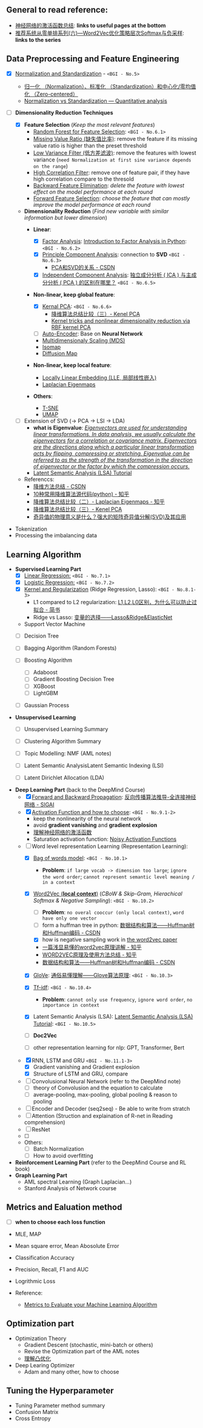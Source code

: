 ## General to read reference:

* [神经网络的激活函数总结](https://zhuanlan.zhihu.com/p/40903328): **links to useful pages at the bottom**
* [推荐系统从零单排系列(六)—Word2Vec优化策略层次Softmax与负采样](https://zhuanlan.zhihu.com/p/66417229): **links to the series**

## Data Preprocessing and Feature Engineering

* [x] <u>Normalization and Standardization</u> - `<BGI - No.5>`
    - [归一化 （Normalization）、标准化 （Standardization）和中心化/零均值化 （Zero-centered）](https://www.jianshu.com/p/95a8f035c86c)
    - [Normalization vs Standardization — Quantitative analysis](https://towardsdatascience.com/normalization-vs-standardization-quantitative-analysis-a91e8a79cebf)
* [ ] **Dimensionality Reduction Techniques**

    - [x] **Feature Selection** (*Keep the most relevant features*)
        - [<u>Random Forest for Feature Selection</u>](https://towardsdatascience.com/feature-selection-using-random-forest-26d7b747597f): `<BGI - No.6.1>`
        - <u>Missing Value Ratio (缺失值比率)</u>: remove the feature if its missing value ratio is higher than the preset threshold
        - <u>Low Variance Filter (低方差滤波)</u>: remove the features with lowest variance (`need Normalization at first sine variance depends on the range`)
        - <u>High Correlation Filter</u>: remove one of feature pair, if they have high correlation compare to the thresold
        - <u>Backward Feature Elimination</u>: *delete the feature with lowest effect on the model performance at each round*
        - <u>Forward Feature Selection</u>: *choose the feature that can mostly improve the model performance at each round*

    - **Dimensionality Reduction** (*Find new variable with similar information but lower dimension*)
        - **Linear**: 
            - [x] <u>Factor Analysis</u>: [Introduction to Factor Analysis in Python](https://www.datacamp.com/community/tutorials/introduction-factor-analysis): `<BGI - No.6.2>`
            - [x] <u>Principle Component Analysis</u>: connection to **SVD** `<BGI - No.6.3>`
                - [PCA和SVD的关系 - CSDN](https://blog.csdn.net/billbliss/article/details/80451748)
            - [x] <u>Independent Component Analysis</u>: [独立成分分析 ( ICA ) 与主成分分析 ( PCA ) 的区别在哪里？](https://www.zhihu.com/question/28845451) `<BGI - No.6.5>`
        - **Non-linear, keep global feature**:
            - [x] <u>Kernal PCA</u>: `<BGI - No.6.6>`
                - [降维算法总结比较（三）- Kenel PCA](https://zhuanlan.zhihu.com/p/25097144) 
                - [Kernel tricks and nonlinear dimensionality reduction via RBF kernel PCA](https://sebastianraschka.com/Articles/2014_kernel_pca.html#gaussian-radial-basis-function-rbf-kernel-pca)
            - [ ] <u>Auto-Encoder</u>: Base on **Neural Network**
            - <u>Multidimensionaly Scaling (MDS)</u>
            - <u>Isomap</u>
            - <u>Diffusion Map</u>

        - **Non-linear, keep local feature**:
            - <u>Locally Linear Embedding (LLE, 局部线性嵌入)</u>
            - <u>Laplacian Eigenmaps</u>
        
        - **Others**:
            - <u>T-SNE</u>
            - <u>UMAP</u>

    - [ ] Extension of SVD (-> PCA -> LSI -> LDA)
        - **what is Eigenvalue**: <u>*Eigenvectors are used for understanding linear transformations. In data analysis, we usually calculate the eigenvectors for a correlation or covariance matrix. Eigenvectors are the directions along which a particular linear transformation acts by flipping, compressing or stretching. Eigenvalue can be referred to as the strength of the transformation in the direction of eigenvector or the factor by which the compression occurs.*</u>
        - [Latent Semantic Analysis (LSA) Tutorial](https://technowiki.wordpress.com/2011/08/27/latent-semantic-analysis-lsa-tutorial/)

    - Referenccs: 
        - [降维方法总结 - CSDN](https://blog.csdn.net/qq_28266311/article/details/93342737)
        - [10种常用降维算法源代码(python) - 知乎](https://zhuanlan.zhihu.com/p/68754729)
        - [降维算法总结比较（二）- Laplacian Eigenmaps - 知乎](https://zhuanlan.zhihu.com/p/25096844)
        - [降维算法总结比较（三）- Kenel PCA](https://zhuanlan.zhihu.com/p/25097144)
        - [奇异值的物理意义是什么？强大的矩阵奇异值分解(SVD)及其应用](https://blog.csdn.net/c2a2o2/article/details/70159320)
* Tokenization
* Processing the imbalancing data


## Learning Algorithm

* **Supervised Learning Part**
    - [x] <u>Linear Regression:</u> `<BGI - No.7.1>`
    - [x] <u>Logistic Regression:</u> `<BGI - No.7.2>`
    - [x] <u>Kernel and Regularization</u> (Ridge Regression, Lasso): `<BGI - No.8.1-3>` 
        - L1 compared to L2 regularization: [L1,L2,L0区别，为什么可以防止过拟合 - 简书](https://www.jianshu.com/p/475d2c3197d2)
        - Ridge vs Lasso: [变量的选择——Lasso&Ridge&ElasticNet](https://www.cnblogs.com/mengnan/p/9307615.html)
    - Support Vector Machine
    - [ ] Decision Tree
    - [ ] Bagging Algorithm (Random Forests)
    - [ ] Boosting Algorithm
        - [ ] Adaboost
        - [ ] Gradient Boosting Decision Tree
        - [ ] XGBoost
        - [ ] LightGBM
    - [ ] Gaussian Process


* **Unsupervised Learning**
    - [ ] Unsupervised Learning Summary
    - [ ] Clustering Algorithm Summary
    - [ ] Topic Modelling: NMF (AML notes)
    - [ ] Latent Semantic AnalysisLatent Semantic Indexing (LSI)
    - [ ] Latent Dirichlet Allocation (LDA)


* **Deep Learning Part** (back to the DeepMind Course)
    - [x] <u>Forward and Backward Propagation</u>: [反向传播算法推导-全连接神经网络 - SIGAI](https://mp.weixin.qq.com/s?__biz=MzU4MjQ3MDkwNA==&mid=2247484439&idx=1&sn=4fa8c71ae9cb777d6e97ebd0dd8672e7&chksm=fdb69980cac110960e08c63061e0719a8dc7945606eeef460404dc2eb21b4f5bdb434fb56f92&scene=21#wechat_redirect)
    - [x] <u>Activation Function and how to choose</u>: `<BGI - No.9.1-2>`
        - keep the nonlinearity of the neural network
        - avoid **gradient vanishing** and **gradient explosion**
        - [理解神经网络的激活函数](https://mp.weixin.qq.com/s?__biz=MzU4MjQ3MDkwNA==&mid=2247483977&idx=1&sn=401b211bf72bc70f733d6ac90f7352cc&chksm=fdb69fdecac116c81aad9e5adae42142d67f50258106f501af07dc651d2c1473c52fad8678c3&scene=21#wechat_redirect)
        - Saturation activation function: [Noisy Activation Functions](https://arxiv.org/pdf/1603.00391.pdf)
    - [ ] Word level representation Learning (Representation Learning):
        - [x] <u>Bag of words model</u>: `<BGI - No.10.1>`
            - **Problem**: `if large vocab -> dimension too large`; `ignore the word order`; `cannot represent semantic level meaning / in a context`
        - [x] <u>Word2Vec (**local context**)</u> (*CBoW & Skip-Gram, Hierachical Softmax & Negative Sampling*): `<BGI - No.10.2>`
            - [ ] **Problem**: `no overal cooccur (only local context)`, `word have only one vector`
            - [ ] form a huffman tree in python: [数据结构和算法——Huffman树和Huffman编码 - CSDN](https://blog.csdn.net/google19890102/article/details/54848262)
            - [x] how is negative sampling work in [the word2vec paper](https://papers.nips.cc/paper/5021-distributed-representations-of-words-and-phrases-and-their-compositionality.pdf)
            - [一篇浅显易懂的word2vec原理讲解 - 知乎](https://zhuanlan.zhihu.com/p/44599645)
            - [WORD2VEC原理及使用方法总结 - 知乎](https://zhuanlan.zhihu.com/p/31319965)
            - [数据结构和算法——Huffman树和Huffman编码 - CSDN](https://blog.csdn.net/google19890102/article/details/54848262)
        - [x] <u>GloVe</u>: [通俗易懂理解——Glove算法原理](https://zhuanlan.zhihu.com/p/42073620): `<BGI - No.10.3>`
        - [x] <u>Tf-idf</u>: `<BGI - No.10.4>`
            - **Problem**: `cannot only use frequency`, `ignore word order`, `no importance in context`
        - [x] Latent Semantic Analysis (LSA): [Latent Semantic Analysis (LSA) Tutorial](https://technowiki.wordpress.com/2011/08/27/latent-semantic-analysis-lsa-tutorial/): `<BGI - No.10.5>`

        - [ ] **Doc2Vec**

        - [ ] other representation learning for nlp: GPT, Transformer, Bert
        
    - [x] RNN, LSTM and GRU `<BGI - No.11.1-3>`
        - [x] Gradient vanishing and Gradient explosion
        - [x] Structure of LSTM and GRU, compare
        
    - [ ] Convolusional Neural Network (refer to the DeepMind note)
        - [ ] theory of Convolusion and the equation to calculate
        - [ ] average-pooling, max-pooling, global pooling & reason to pooling
    - [ ] Encoder and Decoder (seq2seq) - Be able to write from stratch
    - [ ] Attention (Struction and explaination of R-net in Reading comprehension)
    - [ ] ResNet
    - [ ] 

    - Others:
        - [ ] Batch Normalization
        - [ ] How to avoid overfitting

* **Reinforcement Learning Part** (refer to the DeepMind Course and RL book)
* **Graph Learning Part** 
    - AML spectral Learning (Graph Laplacian...)
    - Stanford Analysis of Network course

## Metrics and Ealuation method

* [ ] **when to choose each loss function**

* MLE, MAP
* Mean square error, Mean Abosolute Error
* Classification Accuracy
* Precision, Recall, F1 and AUC
* Logrithmic Loss

* Reference: 
    - [Metrics to Evaluate your Machine Learning Algorithm](https://towardsdatascience.com/metrics-to-evaluate-your-machine-learning-algorithm-f10ba6e38234)

## Optimization part

* Optimization Theory
    - Gradient Descent (stochastic, mini-batch or others)
    - Revise the Optimization part of the AML notes
    - [理解凸优化](https://mp.weixin.qq.com/s?__biz=MzU4MjQ3MDkwNA==&mid=2247484439&idx=1&sn=4fa8c71ae9cb777d6e97ebd0dd8672e7&chksm=fdb69980cac110960e08c63061e0719a8dc7945606eeef460404dc2eb21b4f5bdb434fb56f92&scene=21#wechat_redirect)
* Deep Learing Optimizer
    - Adam and many other, how to choose

## Tuning the Hyperparameter

* Tuning Parameter method summary
* Confusion Matrix
* Cross Entropy